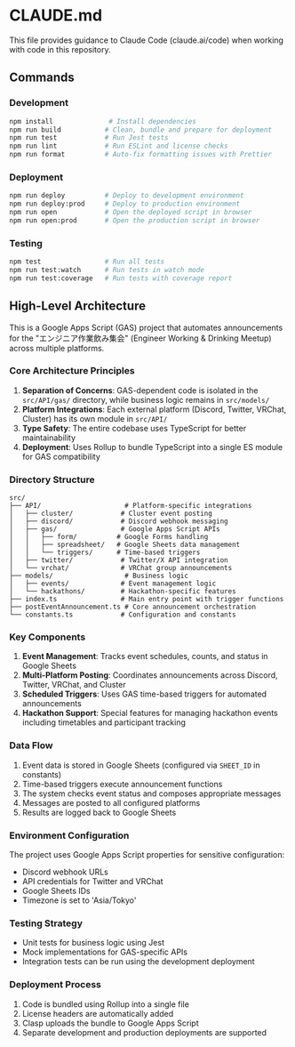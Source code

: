 # CLAUDE.md

This file provides guidance to Claude Code (claude.ai/code) when working with code in this repository.

## Commands

### Development
```bash
npm install              # Install dependencies
npm run build           # Clean, bundle and prepare for deployment
npm run test            # Run Jest tests
npm run lint            # Run ESLint and license checks
npm run format          # Auto-fix formatting issues with Prettier
```

### Deployment
```bash
npm run deploy          # Deploy to development environment
npm run deploy:prod     # Deploy to production environment
npm run open            # Open the deployed script in browser
npm run open:prod       # Open the production script in browser
```

### Testing
```bash
npm test                # Run all tests
npm run test:watch      # Run tests in watch mode
npm run test:coverage   # Run tests with coverage report
```

## High-Level Architecture

This is a Google Apps Script (GAS) project that automates announcements for the "エンジニア作業飲み集会" (Engineer Working & Drinking Meetup) across multiple platforms.

### Core Architecture Principles

1. **Separation of Concerns**: GAS-dependent code is isolated in the `src/API/gas/` directory, while business logic remains in `src/models/`
2. **Platform Integrations**: Each external platform (Discord, Twitter, VRChat, Cluster) has its own module in `src/API/`
3. **Type Safety**: The entire codebase uses TypeScript for better maintainability
4. **Deployment**: Uses Rollup to bundle TypeScript into a single ES module for GAS compatibility

### Directory Structure

```
src/
├── API/                     # Platform-specific integrations
│   ├── cluster/            # Cluster event posting
│   ├── discord/            # Discord webhook messaging
│   ├── gas/                # Google Apps Script APIs
│   │   ├── form/          # Google Forms handling
│   │   ├── spreadsheet/   # Google Sheets data management
│   │   └── triggers/      # Time-based triggers
│   ├── twitter/            # Twitter/X API integration
│   └── vrchat/             # VRChat group announcements
├── models/                  # Business logic
│   ├── events/             # Event management logic
│   └── hackathons/         # Hackathon-specific features
├── index.ts                # Main entry point with trigger functions
├── postEventAnnouncement.ts # Core announcement orchestration
└── constants.ts            # Configuration and constants
```

### Key Components

1. **Event Management**: Tracks event schedules, counts, and status in Google Sheets
2. **Multi-Platform Posting**: Coordinates announcements across Discord, Twitter, VRChat, and Cluster
3. **Scheduled Triggers**: Uses GAS time-based triggers for automated announcements
4. **Hackathon Support**: Special features for managing hackathon events including timetables and participant tracking

### Data Flow

1. Event data is stored in Google Sheets (configured via `SHEET_ID` in constants)
2. Time-based triggers execute announcement functions
3. The system checks event status and composes appropriate messages
4. Messages are posted to all configured platforms
5. Results are logged back to Google Sheets

### Environment Configuration

The project uses Google Apps Script properties for sensitive configuration:
- Discord webhook URLs
- API credentials for Twitter and VRChat
- Google Sheets IDs
- Timezone is set to 'Asia/Tokyo'

### Testing Strategy

- Unit tests for business logic using Jest
- Mock implementations for GAS-specific APIs
- Integration tests can be run using the development deployment

### Deployment Process

1. Code is bundled using Rollup into a single file
2. License headers are automatically added
3. Clasp uploads the bundle to Google Apps Script
4. Separate development and production deployments are supported